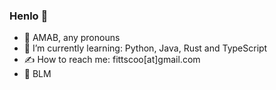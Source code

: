 ### Henlo 🐣

- 🍵 AMAB, any pronouns
- 🧠 I’m currently learning: Python, Java, Rust and TypeScript
- ✍️ How to reach me: fittscoo[at]gmail.com
- 🖤 BLM
